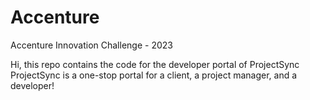 # Accenture
Accenture Innovation Challenge - 2023

Hi, this repo contains the code for the developer portal of ProjectSync
ProjectSync is a one-stop portal for a client, a project manager, and a developer!

